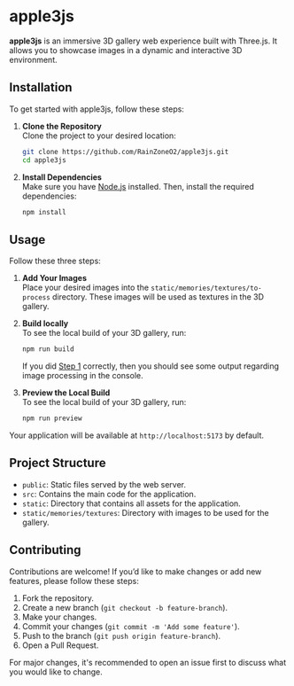 # apple3js

**apple3js** is an immersive 3D gallery web experience built with Three.js. It allows you to showcase images in a dynamic and interactive 3D environment.

## Installation

To get started with apple3js, follow these steps:

1. **Clone the Repository**  
   Clone the project to your desired location:

   ```bash
   git clone https://github.com/RainZoneO2/apple3js.git
   cd apple3js
   ```

2. **Install Dependencies**  
   Make sure you have [Node.js](https://nodejs.org/) installed. Then, install the required dependencies:

   ```bash
   npm install
   ```

## Usage

Follow these three steps:

1. **Add Your Images** <a name="add-your-images"></a>  
   Place your desired images into the `static/memories/textures/to-process` directory. These images will be used as textures in the 3D gallery.


2. **Build locally**  
   To see the local build of your 3D gallery, run:

   ```bash
   npm run build
   ```

   If you did [Step 1](#add-your-images) correctly, then you should see some output regarding image processing in the console.

3. **Preview the Local Build**  
   To see the local build of your 3D gallery, run:

   ```bash
   npm run preview
   ```

Your application will be available at `http://localhost:5173` by default.

## Project Structure

- `public`: Static files served by the web server.
- `src`: Contains the main code for the application.
- `static`: Directory that contains all assets for the application.
- `static/memories/textures`: Directory with images to be used for the gallery.


## Contributing

Contributions are welcome! If you’d like to make changes or add new features, please follow these steps:

1. Fork the repository.
2. Create a new branch (`git checkout -b feature-branch`).
3. Make your changes.
4. Commit your changes (`git commit -m 'Add some feature'`).
5. Push to the branch (`git push origin feature-branch`).
6. Open a Pull Request.

For major changes, it's recommended to open an issue first to discuss what you would like to change.